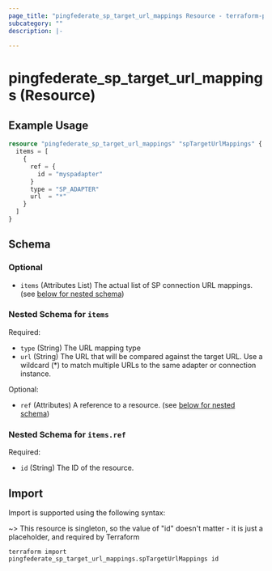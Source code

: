 ```yaml
---
page_title: "pingfederate_sp_target_url_mappings Resource - terraform-provider-pingfederate"
subcategory: ""
description: |-
  
---
```


# pingfederate_sp_target_url_mappings (Resource)



## Example Usage

```terraform
resource "pingfederate_sp_target_url_mappings" "spTargetUrlMappings" {
  items = [
    {
      ref = {
        id = "myspadapter"
      }
      type = "SP_ADAPTER"
      url  = "*"
    }
  ]
}
```

<!-- schema generated by tfplugindocs -->
## Schema

### Optional

- `items` (Attributes List) The actual list of SP connection URL mappings. (see [below for nested schema](#nestedatt--items))

<a id="nestedatt--items"></a>
### Nested Schema for `items`

Required:

- `type` (String) The URL mapping type
- `url` (String) The URL that will be compared against the target URL. Use a wildcard (*) to match multiple URLs to the same adapter or connection instance.

Optional:

- `ref` (Attributes) A reference to a resource. (see [below for nested schema](#nestedatt--items--ref))

<a id="nestedatt--items--ref"></a>
### Nested Schema for `items.ref`

Required:

- `id` (String) The ID of the resource.

## Import

Import is supported using the following syntax:

~> This resource is singleton, so the value of "id" doesn't matter - it is just a placeholder, and required by Terraform

```shell
terraform import pingfederate_sp_target_url_mappings.spTargetUrlMappings id
```